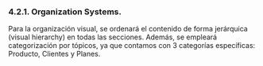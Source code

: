 ### 4.2.1. Organization Systems.
Para la organización visual, se ordenará el contenido de forma jerárquica (visual hierarchy) en todas las secciones.
Además, se empleará categorización por tópicos, ya que contamos con 3 categorías específicas: Producto, Clientes y Planes.